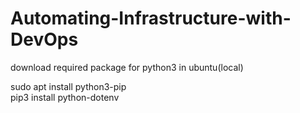 # Automating-Infrastructure-with-DevOps

download required package for python3 in ubuntu(local)


sudo apt install python3-pip\
pip3 install python-dotenv
